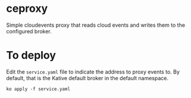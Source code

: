 # ceproxy
Simple cloudevents proxy that reads cloud events and writes them to the configured broker.

# To deploy

Edit the `service.yaml` file to indicate the address to proxy events to.
By default, that is the Kative default broker in the default namespace.

```
ko apply -f service.yaml
```
